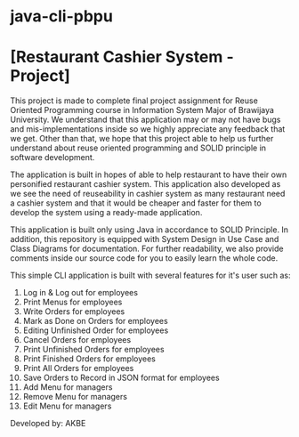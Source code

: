 # java-cli-pbpu

# [Restaurant Cashier System - Project]

This project is made to complete final project assignment for Reuse Oriented Programming course in Information System Major of Brawijaya University. We understand that this application may or may not have bugs and mis-implementations inside so we highly appreciate any feedback that we get. Other than that, we hope that this project able to help us further understand about reuse oriented programming and SOLID principle in software development.

The application is built in hopes of able to help restaurant to have their own personified restaurant cashier system. This application also developed as we see the need of reuseability in cashier system as many restaurant need a cashier system and that it would be cheaper and faster for them to develop the system using a ready-made application.

This application is built only using Java in accordance to SOLID Principle. In addition, this repository is equipped with System Design in Use Case and Class Diagrams for documentation. For further readability, we also provide comments inside our source code for you to easily learn the whole code.

This simple CLI application is built with several features for it's user such as:
1. Log in & Log out for employees
2. Print Menus for employees
3. Write Orders for employees
4. Mark as Done on Orders for employees
5. Editing Unfinished Order for employees
6. Cancel Orders for employees
7. Print Unfinished Orders for employees
8. Print Finished Orders for employees
9. Print All Orders for employees
10. Save Orders to Record in JSON format for employees
11. Add Menu for managers
12. Remove Menu for managers
13. Edit Menu for managers

Developed by:
AKBE